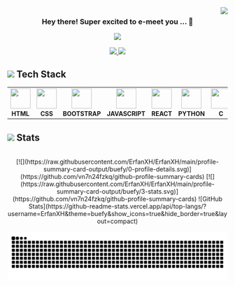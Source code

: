 <img align="right" src="https://visitor-badge.laobi.icu/badge?page_id=ErfanXH.ErfanXH" />

<h3 align="center"> Hey there! Super excited to e-meet you ... 👋 </h3>

 <p align="center">
                <img src="https://readme-typing-svg.herokuapp.com/?font=Righteous&size=28&center=true&vCenter=true&width=780&height=70&duration=4000&lines=Computer+Engineering+Student+at+IUST+👨‍💻;Passionate+About+Learning+and+Exploring!+⚡;" />
 </p>

<div align="center">
  <a href="mailto:hemati_erfan@comp.iust.ac.ir" margin="10px">
    <img src="https://github.com/user-attachments/assets/36633caa-ce6e-411f-83db-6d81203f444b" width="24px"/>
  </a>
  <a href="https://linkedin.com/in/erfan-hemati" target="_blank">
    <img src="https://github.com/user-attachments/assets/f5a166ea-8877-4af6-9e7a-f7db3d83a7a9" width="24px"/>
  </a>
</div>

<h2> 
  <img src="https://github.com/user-attachments/assets/1309240e-3609-4b0e-80cb-0f1cfbfaad18"/>
  Tech Stack
</h2>
<div align="center">
<table>
    <tr>
        <td align="center" width="96">
        <a href="https://go.dev/" target="_blank" rel="noreferrer">
            <img src="https://skillicons.dev/icons?i=html" width="46" height="46"/>
        </a>
          <b> HTML </b>
        </td>
        <td align="center" width="96">
        <a href="https://go.dev/" target="_blank" rel="noreferrer">
            <img src="https://skillicons.dev/icons?i=css" width="46" height="46"/>
        </a>
           <b>CSS </b>
        </td>
        <td align="center" width="96">
        <a href="https://go.dev/" target="_blank" rel="noreferrer">
            <img src="https://skillicons.dev/icons?i=bootstrap" width="46" height="46"/>
        </a>
          <b>BOOTSTRAP</b>
        </td>
        <td align="center" width="96">
        <a href="https://go.dev/" target="_blank" rel="noreferrer">
            <img src="https://skillicons.dev/icons?i=js" width="46" height="46"/>
        </a>
           <b> JAVASCRIPT </b>
        </td>
        <td align="center" width="96">
        <a href="https://go.dev/" target="_blank" rel="noreferrer">
            <img src="https://skillicons.dev/icons?i=react" width="46" height="46"/>
        </a>
          <b> REACT </b>
        </td>
        <td align="center" width="96">
        <a href="https://go.dev/" target="_blank" rel="noreferrer">
            <img src="https://skillicons.dev/icons?i=python" width="46" height="46"/>
        </a>
          <b> PYTHON </b>
        </td>
        <td align="center" width="96">
        <a href="https://go.dev/" target="_blank" rel="noreferrer">
            <img src="https://skillicons.dev/icons?i=c" width="46" height="46"/>
        </a>
          <b> C </b>
        </td>
        <td align="center" width="96">
        <a href="https://go.dev/" target="_blank" rel="noreferrer">
            <img src="https://skillicons.dev/icons?i=cpp" width="46" height="46"/>
        </a>
          <b> CPP </b>
        </td>
        <td align="center" width="96">
        <a href="https://go.dev/" target="_blank" rel="noreferrer">
            <img src="https://skillicons.dev/icons?i=cs" width="46" height="46"/>
        </a>
          <b> CSHARP </b>
        </td>
    </tr>
</table>
</div>

<div>
  <h2>
    <img src="https://github.com/user-attachments/assets/180f8026-ab61-4c65-bfab-880b5d953d10"/>
    Stats 
  </h2>
  <br>
  <div align=center>
    [![](https://raw.githubusercontent.com/ErfanXH/ErfanXH/main/profile-summary-card-output/buefy/0-profile-details.svg)](https://github.com/vn7n24fzkq/github-profile-summary-cards)
    [![](https://raw.githubusercontent.com/ErfanXH/ErfanXH/main/profile-summary-card-output/buefy/3-stats.svg)](https://github.com/vn7n24fzkq/github-profile-summary-cards) ![GitHub Stats](https://github-readme-stats.vercel.app/api/top-langs/?username=ErfanXH&theme=buefy&show_icons=true&hide_border=true&layout=compact)
  </div>
  <br>
  <img alt="snake eating my contributions" src="https://raw.githubusercontent.com/ErfanXH/ErfanXH/output/github-contribution-grid-snake.svg" />
  <br>
</div>

<br/>

<!-- <div id="toc" align="center">
  <ul style="list-style: none">
    <summary> 
      <h3> sample text ... </h3>
    </summary>
  </ul>
</div> -->
